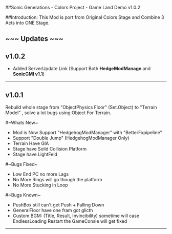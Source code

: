 ##Sonic Generations - Colors Project - Game Land Demo v1.0.2

##Introduction:
 This Mod is port from Original Colors Stage and Combine 3 Acts into ONE Stage.


## ~~~ Updates ~~~

## v1.0.2
- Added ServerUpdate Link (Support Both **HedgeModManage** and **SonicGMI v1.1**)

--------------------------------------------------
## v1.0.1
 Rebuild whole stage from "ObjectPhysics Floor" (Set.Object) to "Terrain Model" , solve a lot bugs using Object For Terrain.
  
 #~Whats New~
 - Mod is Now Support "HedgehogModManager" with "BetterFxpipeline"
 - Support "Double Jump" (HedgehogModManager Only)
 - Terrain Have GIA
 - Stage have Soild Collision Platform
 - Stage have LightFeld
 
 #~Bugs Fixed~
 - Low End PC no more Lags
 - No More Rings will go though the platform
 - No More Stucking in Loop
 
 #~Bugs Known~
 - PushBox still can't get Push + Falling Down 
 - GeneralFloor have one fram got glicth
 - Custom BGM: (Title, Result, Invincibility) sometime will case EndlessLoading
   Restart the GameConsle will get fixed
--------------------------------------------------
